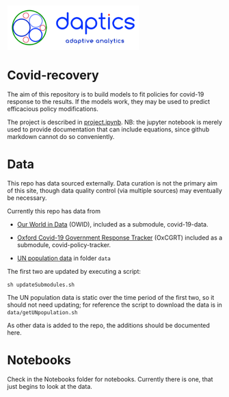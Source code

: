 

<p>
<a href="https://daptics.ai">
<img src="images/dapticslogotag.png" width="308" height="104" />
</a>
</p>

# Covid-recovery

The aim of this repository is to build models to fit policies for covid-19 response to the results.  If the models work, they may be used to predict efficacious policy modifications.

The project is described in [project.ipynb](https://github.com/ProtoLife/covid-recovery/blob/master/project.ipynb).  NB: the jupyter notebook is merely used to provide documentation that can include equations, since github markdown cannot do so conveniently.

# Data

This repo has data sourced externally.  Data curation is not the primary aim of this site, though data quality control (via multiple sources) may eventually be necessary.

Currently this repo has data from

* [Our World in Data](https://github.com/owid/covid-19-data)  (OWID), included as a submodule, covid-19-data.

* [Oxford Covid-19 Government Response Tracker](https://github.com/OxCGRT/covid-policy-tracker) (OxCGRT) included as a submodule, covid-policy-tracker.

* [UN population data](https://population.un.org) in folder `data`

The first two are updated by executing a script:
```
sh updateSubmodules.sh
```
The UN population data is static over the time period of the first two, so it should not need updating; for reference the script to download the data is in `data/getUNpopulation.sh`

As other data is added to the repo, the additions should be documented here.

# Notebooks

Check in the Notebooks folder for notebooks.  Currently there is one, that just begins to look at the data.

